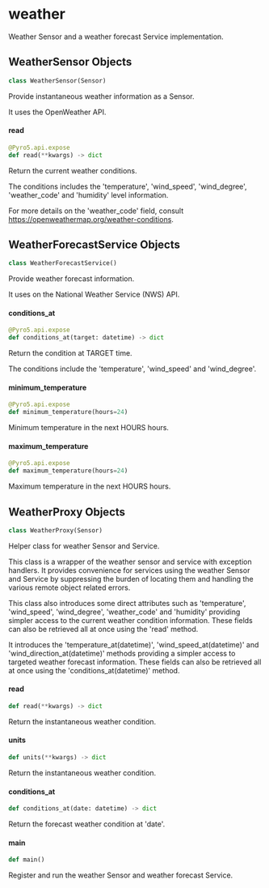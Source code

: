 <a id="weather"></a>

# weather

Weather Sensor and a weather forecast Service implementation.

<a id="weather.WeatherSensor"></a>

## WeatherSensor Objects

```python
class WeatherSensor(Sensor)
```

Provide instantaneous weather information as a Sensor.

It uses the OpenWeather API.

<a id="weather.WeatherSensor.read"></a>

#### read

```python
@Pyro5.api.expose
def read(**kwargs) -> dict
```

Return the current weather conditions.

The conditions includes the 'temperature', 'wind_speed', 'wind_degree',
'weather_code' and 'humidity' level information.

For more details on the 'weather_code' field, consult
https://openweathermap.org/weather-conditions.

<a id="weather.WeatherForecastService"></a>

## WeatherForecastService Objects

```python
class WeatherForecastService()
```

Provide weather forecast information.

It uses on the National Weather Service (NWS) API.

<a id="weather.WeatherForecastService.conditions_at"></a>

#### conditions\_at

```python
@Pyro5.api.expose
def conditions_at(target: datetime) -> dict
```

Return the condition at TARGET time.

The conditions include the 'temperature', 'wind_speed' and
'wind_degree'.

<a id="weather.WeatherForecastService.minimum_temperature"></a>

#### minimum\_temperature

```python
@Pyro5.api.expose
def minimum_temperature(hours=24)
```

Minimum temperature in the next HOURS hours.

<a id="weather.WeatherForecastService.maximum_temperature"></a>

#### maximum\_temperature

```python
@Pyro5.api.expose
def maximum_temperature(hours=24)
```

Maximum temperature in the next HOURS hours.

<a id="weather.WeatherProxy"></a>

## WeatherProxy Objects

```python
class WeatherProxy(Sensor)
```

Helper class for weather Sensor and Service.

This class is a wrapper of the weather sensor and service with exception
handlers. It provides convenience for services using the weather Sensor
and Service by suppressing the burden of locating them and handling the
various remote object related errors.

This class also introduces some direct attributes such as 'temperature',
'wind_speed', 'wind_degree', 'weather_code' and 'humidity' providing
simpler access to the current weather condition information. These fields
can also be retrieved all at once using the 'read' method.

It introduces the 'temperature_at(datetime)', 'wind_speed_at(datetime)' and
'wind_direction_at(datetime)' methods providing a simpler access to
targeted weather forecast information. These fields can also be retrieved
all at once using the 'conditions_at(datetime)' method.

<a id="weather.WeatherProxy.read"></a>

#### read

```python
def read(**kwargs) -> dict
```

Return the instantaneous weather condition.

<a id="weather.WeatherProxy.units"></a>

#### units

```python
def units(**kwargs) -> dict
```

Return the instantaneous weather condition.

<a id="weather.WeatherProxy.conditions_at"></a>

#### conditions\_at

```python
def conditions_at(date: datetime) -> dict
```

Return the forecast weather condition at 'date'.

<a id="weather.main"></a>

#### main

```python
def main()
```

Register and run the weather Sensor and weather forecast Service.

